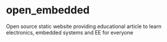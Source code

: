 # open_embedded
Open source static website providing educational article to learn electronics, embedded systems and EE for everyone
